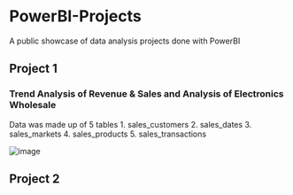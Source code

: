 # PowerBI-Projects
A public showcase of data analysis projects done with PowerBI

## Project 1
### Trend Analysis of Revenue & Sales and Analysis of Electronics Wholesale
Data was made up of 5 tables
    1. sales_customers
    2. sales_dates
    3. sales_markets
    4. sales_products
    5. sales_transactions
   
![image](https://github.com/user-attachments/assets/6c336061-a80d-45e2-9432-7dbe208cc531)



## Project 2
